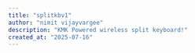 ```yaml
---
title: "splitkbv1"
author: "nimit vijayvargee"
description: "KMK Powered wireless split keyboard!"
created_at: "2025-07-16"
---
```

